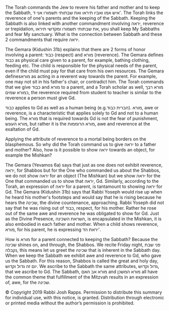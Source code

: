 The Torah commands the Jew to revere his father and mother and to keep the Sabbath, איש אמו ואביו תיראו ואת שבתותי תשמורו אני ד'. The Torah links the reverence of one's parents and the keeping of the Sabbath. Keeping the Sabbath is also linked with another commandment involving יראה, reverence or trepidation, את שבתותי תשמורו ומקדשי תיראו, you shall keep My Sabbaths and fear My sanctuary. What is the connection between Sabbath and these 2 commandments that require יראה.

The Gemara (Kidushin 31b) explains that there are 2 forms of honor involving a parent: כבוד (respect) and מורא (reverence). The Gemara defines כבוד as physical care given to a parent, for example, bathing clothing, feeding etc. The child is responsible for the physical needs of the parent, even if the child must pay for that care from his own resources. The Gemara definesמורא  as acting in a reverent way towards the parent. For example, one may not sit in his father's chair, or contradict him. The Torah commands that we give כבוד and מורא to a parent, and a Torah scholar as well, מורא רבך כמורא שמים, the reverence required from student to teacher is similar to the reverence a person must give Gd.

כבוד applies to Gd as well as a human being (e.g.הברית   כבוד). מורא, awe or reverence, is a characteristic that applies solely to Gd and not to a human being. The מורא  that is required towards Gd is not the fear of punishment, מורא העונש, but rather it is the מורא הרוממות, awe and reverence at the exaltation of Gd.

Applying the attribute of reverence to a mortal being borders on the blasphemous. So why did the Torah command us to give יראה to a father and mother? Also, how is it possible to show יראה towards an object, for example the Mishkan?

The Gemara (Yevamos 6a) says that just as one does not exhibit reverence, יראה, for Shabbos but for the One who commanded us about the Shabbos, we do not show יראה for an object (The Mishkan) but we show יראה for the One that commanded us to show that יראה, Gd. Similarly, according to the Torah, an expression of יראה for a parent, is tantamount to showing יראה for Gd. The Gemara (Kidushin 31b) says that Rabbi Yoseph would rise up when he heard his mother's footsteps and would say that he is rising because he hears the שכינה, the divine countenance, approaching. Rabbi Yoseph did not say that he was rising out of כבוד, respect, for his mother. Rather he rose out of the same awe and reverence he was obligated to show for Gd. Just as the Divine Presence, השראת השכינה, is encapsulated in the Mishkan, it is also embodied in each father and mother. When a child shows reverence, מורא, for his parent, he is expressing יראת הד'.

How is מורא for a parent connected to keeping the Sabbath? Because the שכינה shines on, and through, the Shabbos. We recite Friday night, פני שבת נקבלה, this means let us greet the שכינה that is inherent in the Sabbath day. When we keep the Sabbath we exhibit awe and reverence to Gd, who gave us the Sabbath. For this reason, Shabbos is called the great and holy day, יום זה גדול וקדוש. We ascribe to the Sabbath the same attributes, גדול וקדוש, that we ascribe to Gd. The Sabbath, מורא אב האם and מורא המשכן all have the common theme that fulfillment of the Mitzvah results in an expression of, awe, for the שכינה. 

© Copyright 2019 Rabbi Josh Rapps. Permission to distribute this summary for individual use, with this notice, is granted. Distribution through electronic or printed media without the author’s permission is prohibited.

